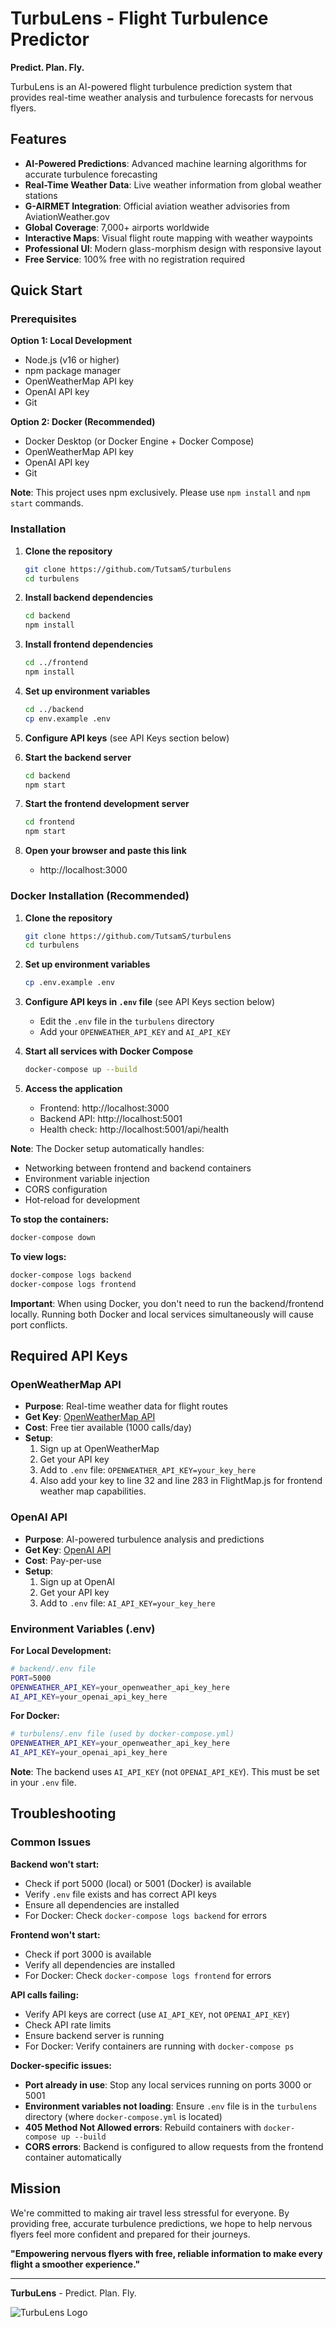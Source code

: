 # TurbuLens - Flight Turbulence Predictor

**Predict. Plan. Fly.**

TurbuLens is an AI-powered flight turbulence prediction system that provides real-time weather analysis and turbulence forecasts for nervous flyers.

## Features

- **AI-Powered Predictions**: Advanced machine learning algorithms for accurate turbulence forecasting
- **Real-Time Weather Data**: Live weather information from global weather stations
- **G-AIRMET Integration**: Official aviation weather advisories from AviationWeather.gov
- **Global Coverage**: 7,000+ airports worldwide
- **Interactive Maps**: Visual flight route mapping with weather waypoints
- **Professional UI**: Modern glass-morphism design with responsive layout
- **Free Service**: 100% free with no registration required

## Quick Start

### Prerequisites

**Option 1: Local Development**
- Node.js (v16 or higher)
- npm package manager
- OpenWeatherMap API key
- OpenAI API key
- Git

**Option 2: Docker (Recommended)**
- Docker Desktop (or Docker Engine + Docker Compose)
- OpenWeatherMap API key
- OpenAI API key
- Git

**Note**: This project uses npm exclusively. Please use `npm install` and `npm start` commands.

### Installation

1. **Clone the repository**
   ```bash
   git clone https://github.com/TutsamS/turbulens
   cd turbulens
   ```

2. **Install backend dependencies**
   ```bash
   cd backend
   npm install
   ```

3. **Install frontend dependencies**
   ```bash
   cd ../frontend
   npm install
   ```

4. **Set up environment variables**
   ```bash
   cd ../backend
   cp env.example .env
   ```

5. **Configure API keys** (see API Keys section below)

6. **Start the backend server**
   ```bash
   cd backend
   npm start
   ```

7. **Start the frontend development server**
   ```bash
   cd frontend
   npm start
   ```

8. **Open your browser and paste this link**
   - http://localhost:3000

### Docker Installation (Recommended)

1. **Clone the repository**
   ```bash
   git clone https://github.com/TutsamS/turbulens
   cd turbulens
   ```

2. **Set up environment variables**
   ```bash
   cp .env.example .env
   ```

3. **Configure API keys in `.env` file** (see API Keys section below)
   - Edit the `.env` file in the `turbulens` directory
   - Add your `OPENWEATHER_API_KEY` and `AI_API_KEY`

4. **Start all services with Docker Compose**
   ```bash
   docker-compose up --build
   ```

5. **Access the application**
   - Frontend: http://localhost:3000
   - Backend API: http://localhost:5001
   - Health check: http://localhost:5001/api/health

**Note**: The Docker setup automatically handles:
- Networking between frontend and backend containers
- Environment variable injection
- CORS configuration
- Hot-reload for development

**To stop the containers:**
```bash
docker-compose down
```

**To view logs:**
```bash
docker-compose logs backend
docker-compose logs frontend
```

**Important**: When using Docker, you don't need to run the backend/frontend locally. Running both Docker and local services simultaneously will cause port conflicts.

## Required API Keys

### OpenWeatherMap API
- **Purpose**: Real-time weather data for flight routes
- **Get Key**: [OpenWeatherMap API](https://openweathermap.org/api)
- **Cost**: Free tier available (1000 calls/day)
- **Setup**: 
  1. Sign up at OpenWeatherMap
  2. Get your API key
  3. Add to `.env` file: `OPENWEATHER_API_KEY=your_key_here`
  4. Also add your key to line 32 and line 283 in FlightMap.js for frontend weather map capabilities.

### OpenAI API
- **Purpose**: AI-powered turbulence analysis and predictions
- **Get Key**: [OpenAI API](https://platform.openai.com/api-keys)
- **Cost**: Pay-per-use
- **Setup**: 
  1. Sign up at OpenAI
  2. Get your API key
  3. Add to `.env` file: `AI_API_KEY=your_key_here`

### Environment Variables (.env)

**For Local Development:**
```bash
# backend/.env file
PORT=5000
OPENWEATHER_API_KEY=your_openweather_api_key_here
AI_API_KEY=your_openai_api_key_here
```

**For Docker:**
```bash
# turbulens/.env file (used by docker-compose.yml)
OPENWEATHER_API_KEY=your_openweather_api_key_here
AI_API_KEY=your_openai_api_key_here
```

**Note**: The backend uses `AI_API_KEY` (not `OPENAI_API_KEY`). This must be set in your `.env` file.

## Troubleshooting

### Common Issues

**Backend won't start:**
- Check if port 5000 (local) or 5001 (Docker) is available
- Verify `.env` file exists and has correct API keys
- Ensure all dependencies are installed
- For Docker: Check `docker-compose logs backend` for errors

**Frontend won't start:**
- Check if port 3000 is available
- Verify all dependencies are installed
- For Docker: Check `docker-compose logs frontend` for errors

**API calls failing:**
- Verify API keys are correct (use `AI_API_KEY`, not `OPENAI_API_KEY`)
- Check API rate limits
- Ensure backend server is running
- For Docker: Verify containers are running with `docker-compose ps`

**Docker-specific issues:**
- **Port already in use**: Stop any local services running on ports 3000 or 5001
- **Environment variables not loading**: Ensure `.env` file is in the `turbulens` directory (where `docker-compose.yml` is located)
- **405 Method Not Allowed errors**: Rebuild containers with `docker-compose up --build`
- **CORS errors**: Backend is configured to allow requests from the frontend container automatically

## Mission

We're committed to making air travel less stressful for everyone. By providing free, accurate turbulence predictions, we hope to help nervous flyers feel more confident and prepared for their journeys.

**"Empowering nervous flyers with free, reliable information to make every flight a smoother experience."**

---

**TurbuLens** - Predict. Plan. Fly.

![TurbuLens Logo](frontend/public/images/turbulensappstore.png)
